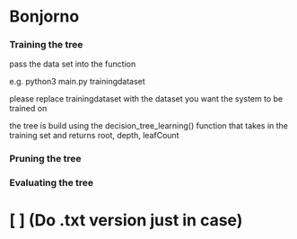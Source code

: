 # Bonjorno

### Training the tree

pass the data set into the function

e.g.  python3 main.py trainingdataset

please replace trainingdataset with the dataset you want the system to be trained on

the tree is build using the decision_tree_learning() function that takes in the training set and returns root, depth, leafCount

### Pruning the tree

### Evaluating the tree

# [ ] (Do .txt version just in case)
